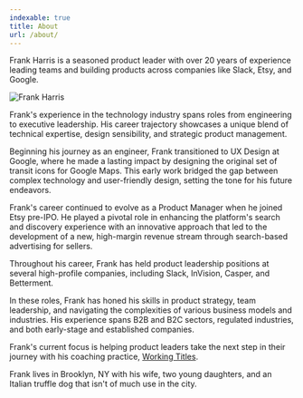 ```yaml
---
indexable: true
title: About
url: /about/
---
```


Frank Harris is a seasoned product leader with over 20 years of experience leading teams and building products across companies like Slack, Etsy, and Google.

<div class="clearfix">
  <div class="float-right ml-8 my-8 relative overflow-hidden rounded-lg shadow-lg transform rotate-3 hover:rotate-0 transition-transform duration-300 w-96 h-96">
    <img src="/images/speaking.jpg" alt="Frank Harris" class="absolute w-full h-full object-cover object-[70%_center] scale-110 hover:scale-100 transition-transform duration-300">
  </div>
</div>

Frank's experience in the technology industry spans roles from engineering to executive leadership. His career trajectory showcases a unique blend of technical expertise, design sensibility, and strategic product management.

Beginning his journey as an engineer, Frank transitioned to UX Design at Google, where he made a lasting impact by designing the original set of transit icons for Google Maps. This early work bridged the gap between complex technology and user-friendly design, setting the tone for his future endeavors.

Frank's career continued to evolve as a Product Manager when he joined Etsy pre-IPO. He played a pivotal role in enhancing the platform's search and discovery experience with an innovative approach that led to the development of a new, high-margin revenue stream through search-based advertising for sellers.

Throughout his career, Frank has held product leadership positions at several high-profile companies, including Slack, InVision, Casper, and Betterment.

In these roles, Frank has honed his skills in product strategy, team leadership, and navigating the complexities of various business models and industries. His experience spans B2B and B2C sectors, regulated industries, and both early-stage and established companies.

Frank's current focus is helping product leaders take the next step in their journey with his coaching practice, [Working Titles](/services).

Frank lives in Brooklyn, NY with his wife, two young daughters, and an Italian truffle dog that isn't of much use in the city.
